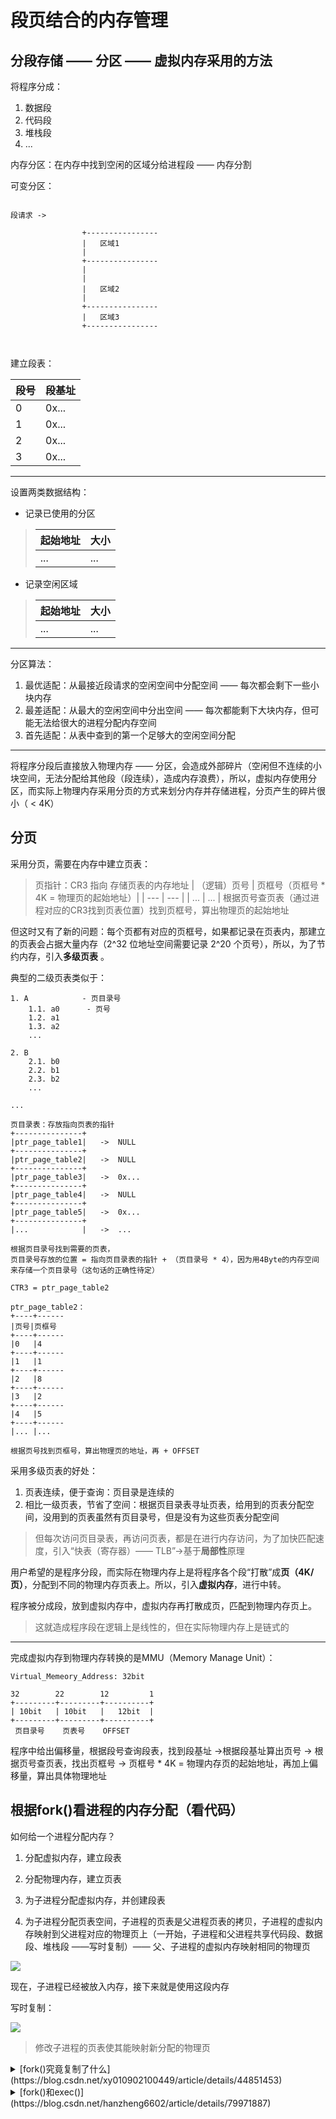 # 段页结合的内存管理


## 分段存储 —— 分区 —— 虚拟内存采用的方法


将程序分成：
1. 数据段
2. 代码段
3. 堆栈段
4. ...

内存分区：在内存中找到空闲的区域分给进程段 —— 内存分割

可变分区：

```shell

段请求 -> 

                +----------------
                |   区域1
                |
                +----------------
                |
                |
                |   区域2
                |
                +----------------
                |   区域3
                +----------------

        

```


建立段表：

|   段号    |   段基址  |
|   ---     |   ---     |
|   0       |   0x...   |
|   1       |   0x...   |
|   2       |   0x...   |
|   3       |   0x...   |

---

设置两类数据结构：

- 记录已使用的分区

> |   起始地址    |   大小    |
> |   ---         |   ---     |
> |   ...         |   ...     |

- 记录空闲区域

> |   起始地址    |   大小    |
> |   ---         |   ---     |
> |   ...         |   ...     |

---

分区算法：

1. 最优适配：从最接近段请求的空闲空间中分配空间 —— 每次都会剩下一些小块内存
2. 最差适配：从最大的空闲空间中分出空间 —— 每次都能剩下大块内存，但可能无法给很大的进程分配内存空间
3. 首先适配：从表中查到的第一个足够大的空闲空间分配

---

将程序分段后直接放入物理内存 —— 分区，会造成外部碎片（空闲但不连续的小块空间，无法分配给其他段（段连续），造成内存浪费），所以，虚拟内存使用分区，而实际上物理内存采用分页的方式来划分内存并存储进程，分页产生的碎片很小（ < 4K）


## 分页

采用分页，需要在内存中建立页表：

> 页指针：CR3 指向 存储页表的内存地址
> |   （逻辑）页号    |   页框号（页框号 * 4K = 物理页的起始地址）|
> |   ---             |   ---                                     |
> |   ...             |   ...                                     |
> 根据页号查页表（通过进程对应的CR3找到页表位置）找到页框号，算出物理页的起始地址

但这时又有了新的问题：每个页都有对应的页框号，如果都记录在页表内，那建立的页表会占据大量内存（2^32 位地址空间需要记录 2^20 个页号），所以，为了节约内存，引入**多级页表** 。

典型的二级页表类似于：
```shell
1. A            - 页目录号
    1.1. a0      - 页号
    1.2. a1
    1.3. a2
    ...
       
2. B   
    2.1. b0
    2.2. b1
    2.3. b2
    ...

...

```

```shell
页目录表：存放指向页表的指针
+---------------+
|ptr_page_table1|   ->  NULL
+---------------+
|ptr_page_table2|   ->  NULL
+---------------+
|ptr_page_table3|   ->  0x...
+---------------+
|ptr_page_table4|   ->  NULL
+---------------+
|ptr_page_table5|   ->  0x...
+---------------+
|...            |   ->  ...

根据页目录号找到需要的页表，
页目录号存放的位置 = 指向页目录表的指针 + （页目录号 * 4），因为用4Byte的内存空间来存储一个页目录号（这句话的正确性待定）

CTR3 = ptr_page_table2

ptr_page_table2：
+----+------
|页号|页框号
+----+------
|0   |4     
+----+------
|1   |1     
+----+------
|2   |8     
+----+------
|3   |2     
+----+------
|4   |5     
+----+------
|... |...   

根据页号找到页框号，算出物理页的地址，再 + OFFSET

```

采用多级页表的好处：
1. 页表连续，便于查询：页目录是连续的
2. 相比一级页表，节省了空间：根据页目录表寻址页表，给用到的页表分配空间，没用到的页表虽然有页目录号，但是没有为这些页表分配空间

> 但每次访问页目录表，再访问页表，都是在进行内存访问，为了加快匹配速度，引入“快表（寄存器）—— TLB”->基于**局部性**原理


用户希望的是程序分段，而实际在物理内存上是将程序各个段“打散”成**页（4K/页）**，分配到不同的物理内存页表上。所以，引入**虚拟内存**，进行中转。

程序被分成段，放到虚拟内存中，虚拟内存再打散成页，匹配到物理内存页上。

> 这就造成程序段在逻辑上是线性的，但在实际物理内存上是链式的

---

完成虚拟内存到物理内存转换的是MMU（Memory Manage Unit）：


```shell
Virtual_Memeory_Address: 32bit

32        22        12         1
+---------+---------+----------+
| 10bit   | 10bit   |   12bit  |
+---------+---------+----------+
 页目录号    页表号    OFFSET
```

程序中给出偏移量，根据段号查询段表，找到段基址 ->根据段基址算出页号 -> 根据页号查页表，找出页框号 -> 页框号 * 4K = 物理内存页的起始地址，再加上偏移量，算出具体物理地址



## 根据fork()看进程的内存分配（看代码）

如何给一个进程分配内存？
1. 分配虚拟内存，建立段表
2. 分配物理内存，建立页表





1. 为子进程分配虚拟内存，并创建段表
2. 为子进程分配页表空间，子进程的页表是父进程页表的拷贝，子进程的虚拟内存映射到父进程对应的物理页上（一开始，子进程和父进程共享代码段、数据段、堆栈段 ——写时复制）—— 父、子进程的虚拟内存映射相同的物理页

<img src="img/fork_page_table.jpg"  align=center style="zoom:100%;" />


现在，子进程已经被放入内存，接下来就是使用这段内存


写时复制：


<img src="img/写时复制.jpg"  align=center style="zoom:100%;" />

> 修改子进程的页表使其能映射新分配的物理页


<details><summary>[fork()究竟复制了什么](https://blog.csdn.net/xy010902100449/article/details/44851453) </summary><p>
<img src="../class_5/img/fork()_copy.png"  align=center style="zoom:100%;" />
</p></details>

<details><summary>[fork()和exec()](https://blog.csdn.net/hanzheng6602/article/details/79971887) </summary><p>
<img src="../class_5/img/fork_exec.png"  align=center style="zoom:100%;" />
</p></details>

